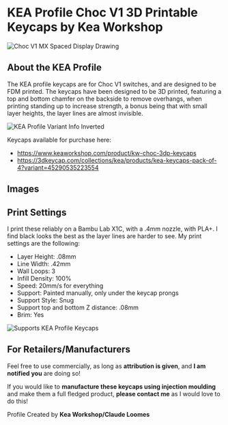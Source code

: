 # KEA Profile Choc V1 3D Printable Keycaps by Kea Workshop 

![Choc V1 MX Spaced Display Drawing](https://github.com/user-attachments/assets/8d54249e-4d79-49a9-b147-702ff587a781)

## About the KEA Profile
The KEA profile keycaps are for Choc V1 switches, and are designed to be FDM printed. The keycaps have been designed to be 3D printed, featuring a top and bottom chamfer on the backside to remove overhangs, when printing standing up to increase strength, a bonus being that with small layer heights, the layer lines are almost invisible. 

![KEA Profile Variant Info Inverted](https://github.com/user-attachments/assets/a956e19e-007a-4fe2-ba28-caa8aaa6232f)

Keycaps available for purchase here: 
- https://www.keaworkshop.com/product/kw-choc-3dp-keycaps
- https://3dkeycap.com/collections/kea/products/kea-keycaps-pack-of-4?variant=45290535223554

## Images


## Print Settings
I print these reliably on a Bambu Lab X1C, with a .4mm nozzle, with PLA+. I find black looks the best as the layer lines are harder to see. My print settings are the following:
- Layer Height: .08mm
- Line Width: .42mm
- Wall Loops: 3
- Infill Density: 100%
- Speed: 20mm/s for everything
- Support: Painted manually, only under the keycap prongs
- Support Style: Snug
- Support top and bottom Z distance: .08mm
- Brim: Yes

![Supports KEA Profile Keycaps](https://github.com/user-attachments/assets/b4005c06-753b-4f84-9783-bda91ae57d2c)

## For Retailers/Manufacturers

Feel free to use commercially, as long as **attribution is given**, and **I am notified you** are doing so!

If you would like to **manufacture these keycaps using injection moulding** and make them a full fledged product, **please contact me** as I would love to do this!

Profile Created by **Kea Workshop/Claude Loomes**


